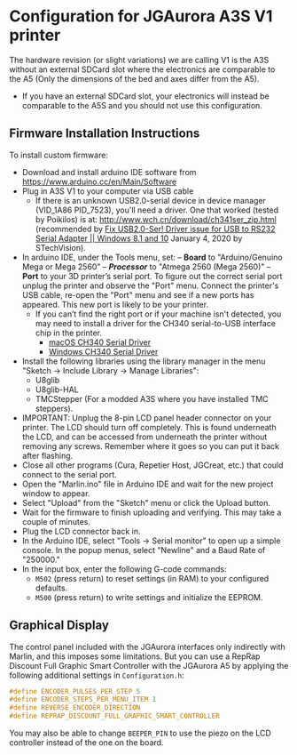 # Configuration for JGAurora A3S V1 printer
The hardware revision (or slight variations) we are calling V1 is the A3S without an external SDCard slot where the electronics are comparable to the A5 (Only the dimensions of the bed and axes differ from the A5).
- If you have an external SDCard slot, your electronics will instead be comparable to the A5S and you should not use this configuration.

## Firmware Installation Instructions

To install custom firmware:

- Download and install arduino IDE software from https://www.arduino.cc/en/Main/Software
- Plug in A3S V1 to your computer via USB cable
  - If there is an unknown USB2.0-serial device in device manager (VID_1A86 PID_7523), you'll need a driver. One that worked (tested by Poikilos) is at:
    http://www.wch.cn/download/ch341ser_zip.html (recommended by [Fix USB2.0-Ser! Driver issue for USB to RS232 Serial Adapter || Windows 8.1 and 10](https://www.youtube.com/watch?v=8dvdZqlSN1U) January 4, 2020 by STechVision).
- In arduino IDE, under the Tools menu, set:
  – **Board** to "Arduino/Genuino Mega or Mega 2560"
  – ***Processor*** to "Atmega 2560 (Mega 2560)"
  – **Port** to your 3D printer’s serial port. To figure out the correct serial port unplug the printer and observe the "Port" menu. Connect the printer's USB cable, re-open the "Port" menu and see if a new ports has appeared. This new port is likely to be your printer.
    - If you can’t find the right port or if your machine isn't detected, you may need to install a driver for the CH340 serial-to-USB interface chip in the printer.
      - [macOS CH340 Serial Driver](http://sampin.ch/ch340-driver-mac)
      - [Windows CH340 Serial Driver](https://sparks.gogo.co.nz/ch340.html)
- Install the following libraries using the library manager in the menu "Sketch -> Include Library -> Manage Libraries":
  - U8glib
  - U8glib-HAL
  - TMCStepper (For a modded A3S where you have installed TMC steppers).
- IMPORTANT: Unplug the 8-pin LCD panel header connector on your printer. The LCD should turn off completely. This is found underneath the LCD, and can be accessed from underneath the printer without removing any screws. Remember where it goes so you can put it back after flashing.
- Close all other programs (Cura, Repetier Host, JGCreat, etc.) that could connect to the serial port.
- Open the "Marlin.ino" file in Arduino IDE and wait for the new project window to appear.
- Select "Upload" from the "Sketch" menu or click the Upload button.
- Wait for the firmware to finish uploading and verifying. This may take a couple of minutes.
- Plug the LCD connector back in.
- In the Arduino IDE, select "Tools -> Serial monitor" to open up a simple console. In the popup menus, select "Newline" and a Baud Rate of "250000."
- In the input box, enter the following G-code commands:
  - `M502` (press return) to reset settings (in RAM) to your configured defaults.
  - `M500` (press return) to write settings and initialize the EEPROM.

## Graphical Display

The control panel included with the JGAurora interfaces only indirectly with Marlin, and this imposes some limitations. But you can use a RepRap Discount Full Graphic Smart Controller with the JGAurora A5 by applying the following additional settings in `Configuration.h`:

```cpp
#define ENCODER_PULSES_PER_STEP 5
#define ENCODER_STEPS_PER_MENU_ITEM 1
#define REVERSE_ENCODER_DIRECTION
#define REPRAP_DISCOUNT_FULL_GRAPHIC_SMART_CONTROLLER
```

You may also be able to change `BEEPER_PIN` to use the piezo on the LCD controller instead of the one on the board.
